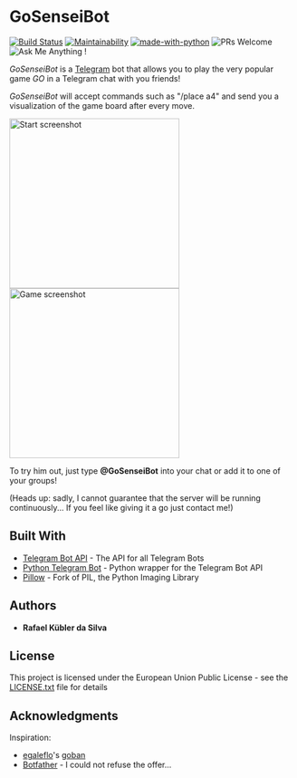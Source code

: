 # GoSenseiBot

[![Build Status](https://travis-ci.org/RafaelKuebler/GoBot.png?branch=master)](https://travis-ci.org/RafaelKuebler/GoBot)
[![Maintainability](https://api.codeclimate.com/v1/badges/54cc8e07132596a725d3/maintainability)](https://codeclimate.com/github/RafaelKuebler/GoBot/maintainability)
[![made-with-python](https://img.shields.io/badge/Made%20with-Python-1f425f.svg)](https://www.python.org/)
![PRs Welcome](https://img.shields.io/badge/PRs-welcome-brightgreen.svg?style=flat-square)
![Ask Me Anything !](https://img.shields.io/badge/Ask%20me-anything-1abc9c.svg)

*GoSenseiBot* is a [Telegram](https://telegram.org/) bot that allows you to play the very
popular game *GO* in a Telegram chat with you friends!

*GoSenseiBot* will accept commands such as "/place a4" and send
you a visualization of the game board after every move.

<img alt="Start screenshot" src="https://user-images.githubusercontent.com/9216979/49282745-35360200-f490-11e8-8718-fd7966f7330d.jpeg" width="300"> <img alt="Game screenshot" src="https://user-images.githubusercontent.com/9216979/49282878-89d97d00-f490-11e8-86d9-ec2906ee5583.jpg" width="300">

To try him out, just type **@GoSenseiBot** into your chat or add it to one of your groups!

(Heads up: sadly, I cannot guarantee that the server will be running continuously... If you feel like giving it a go just contact me!)

## Built With

* [Telegram Bot API](https://core.telegram.org/bots/api) - The API for all Telegram Bots
* [Python Telegram Bot](https://github.com/python-telegram-bot/python-telegram-bot) - Python wrapper for the Telegram Bot API
* [Pillow](https://python-pillow.org/) - Fork of PIL, the Python Imaging Library

## Authors

* **Rafael Kübler da Silva**

## License

This project is licensed under the European Union Public License - see the [LICENSE.txt](LICENSE.txt) file for details

## Acknowledgments

Inspiration:
* [egaleflo](https://github.com/eagleflo)'s [goban](https://github.com/eagleflo/goban)
* [Botfather](https://telegram.me/BotFather) - I could not refuse the offer...

